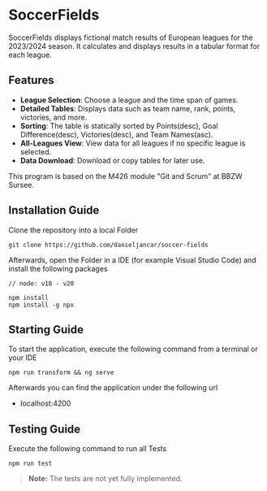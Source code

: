 # SoccerFields

SoccerFields displays fictional match results of European leagues for the 2023/2024 season. It calculates and displays results in a tabular format for each league.

## Features

- **League Selection**: Choose a league and the time span of games.
- **Detailed Tables**: Displays data such as team name, rank, points, victories, and more.
- **Sorting**: The table is statically sorted by Points(desc), Goal Difference(desc), Victories(desc), and Team Names(asc).
- **All-Leagues View**: View data for all leagues if no specific league is selected.
- **Data Download**: Download or copy tables for later use.

This program is based on the M426 module "Git and Scrum" at BBZW Sursee.

## Installation Guide

Clone the repository into a local Folder

```
git clone https://github.com/danieljancar/soccer-fields
```

Afterwards, open the Folder in a IDE (for example Visual Studio Code) and install the following packages

```
// node: v18 - v20

npm install
npm install -g npx
```

## Starting Guide

To start the application, execute the following command from a terminal or your IDE

```
npm run transform && ng serve
```

Afterwards you can find the application under the following url

- localhost:4200

## Testing Guide

Execute the following command to run all Tests

```
npm run test
```

> **Note:** The tests are not yet fully implemented.
